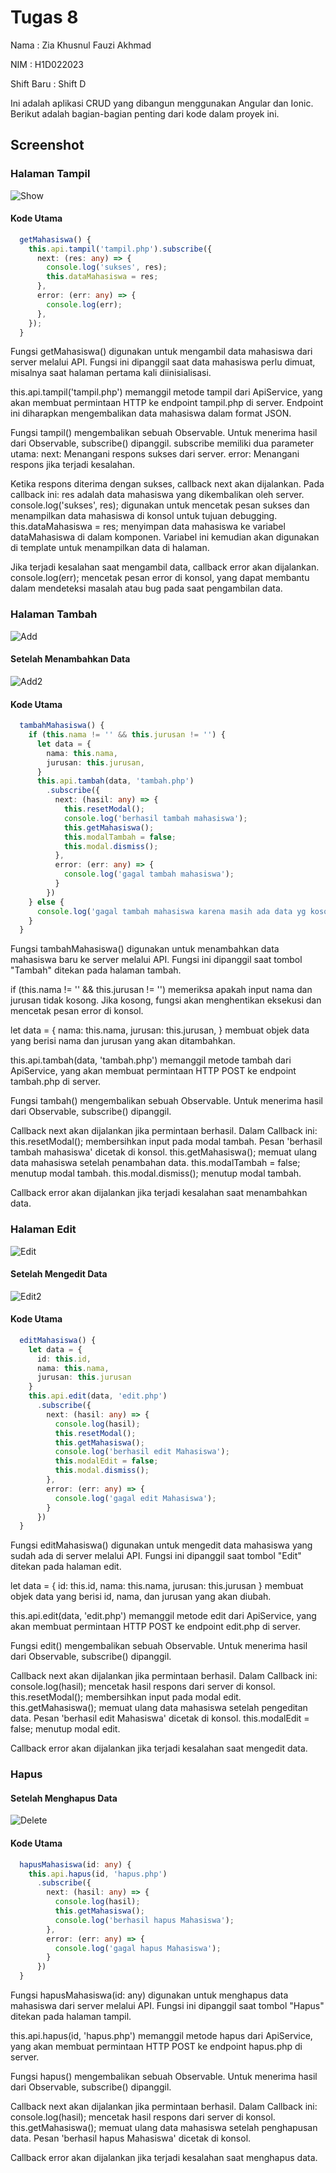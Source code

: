 # Tugas 8
Nama       : Zia Khusnul Fauzi Akhmad

NIM        : H1D022023

Shift Baru : Shift D

Ini adalah aplikasi CRUD yang dibangun menggunakan Angular dan Ionic. Berikut adalah bagian-bagian penting dari kode dalam proyek ini.

## Screenshot
### Halaman Tampil
![Show](show.png)

#### Kode Utama
``` typescript
  getMahasiswa() {
    this.api.tampil('tampil.php').subscribe({
      next: (res: any) => {
        console.log('sukses', res);
        this.dataMahasiswa = res;
      },
      error: (err: any) => {
        console.log(err);
      },
    });
  }
```
Fungsi getMahasiswa() digunakan untuk mengambil data mahasiswa dari server melalui API. Fungsi ini dipanggil saat data mahasiswa perlu dimuat, misalnya saat halaman pertama kali diinisialisasi.

this.api.tampil('tampil.php') memanggil metode tampil dari ApiService, yang akan membuat permintaan HTTP ke endpoint tampil.php di server.
Endpoint ini diharapkan mengembalikan data mahasiswa dalam format JSON.

Fungsi tampil() mengembalikan sebuah Observable. Untuk menerima hasil dari Observable, subscribe() dipanggil.
subscribe memiliki dua parameter utama:
next: Menangani respons sukses dari server.
error: Menangani respons jika terjadi kesalahan.

Ketika respons diterima dengan sukses, callback next akan dijalankan.
Pada callback ini:
res adalah data mahasiswa yang dikembalikan oleh server.
console.log('sukses', res); digunakan untuk mencetak pesan sukses dan menampilkan data mahasiswa di konsol untuk tujuan debugging.
this.dataMahasiswa = res; menyimpan data mahasiswa ke variabel dataMahasiswa di dalam komponen. Variabel ini kemudian akan digunakan di template untuk menampilkan data di halaman.

Jika terjadi kesalahan saat mengambil data, callback error akan dijalankan.
console.log(err); mencetak pesan error di konsol, yang dapat membantu dalam mendeteksi masalah atau bug pada saat pengambilan data.

### Halaman Tambah
![Add](add.png)

#### Setelah Menambahkan Data
![Add2](add2.png)

#### Kode Utama
``` typescript
  tambahMahasiswa() {
    if (this.nama != '' && this.jurusan != '') {
      let data = {
        nama: this.nama,
        jurusan: this.jurusan,
      }
      this.api.tambah(data, 'tambah.php')
        .subscribe({
          next: (hasil: any) => {
            this.resetModal();
            console.log('berhasil tambah mahasiswa');
            this.getMahasiswa();
            this.modalTambah = false;
            this.modal.dismiss();
          },
          error: (err: any) => {
            console.log('gagal tambah mahasiswa');
          }
        })
    } else {
      console.log('gagal tambah mahasiswa karena masih ada data yg kosong');
    }
  }
```

Fungsi tambahMahasiswa() digunakan untuk menambahkan data mahasiswa baru ke server melalui API. Fungsi ini dipanggil saat tombol "Tambah" ditekan pada halaman tambah.

if (this.nama != '' && this.jurusan != '') memeriksa apakah input nama dan jurusan tidak kosong. Jika kosong, fungsi akan menghentikan eksekusi dan mencetak pesan error di konsol.

let data = { nama: this.nama, jurusan: this.jurusan, } membuat objek data yang berisi nama dan jurusan yang akan ditambahkan.

this.api.tambah(data, 'tambah.php') memanggil metode tambah dari ApiService, yang akan membuat permintaan HTTP POST ke endpoint tambah.php di server.

Fungsi tambah() mengembalikan sebuah Observable. Untuk menerima hasil dari Observable, subscribe() dipanggil.

Callback next akan dijalankan jika permintaan berhasil.
Dalam Callback ini:
this.resetModal(); membersihkan input pada modal tambah.
Pesan 'berhasil tambah mahasiswa' dicetak di konsol.
this.getMahasiswa(); memuat ulang data mahasiswa setelah penambahan data.
this.modalTambah = false; menutup modal tambah.
this.modal.dismiss(); menutup modal tambah.

Callback error akan dijalankan jika terjadi kesalahan saat menambahkan data.

### Halaman Edit
![Edit](edit.png)

#### Setelah Mengedit Data
![Edit2](edit2.png)

#### Kode Utama
``` typescript
  editMahasiswa() {
    let data = {
      id: this.id,
      nama: this.nama,
      jurusan: this.jurusan
    }
    this.api.edit(data, 'edit.php')
      .subscribe({
        next: (hasil: any) => {
          console.log(hasil);
          this.resetModal();
          this.getMahasiswa();
          console.log('berhasil edit Mahasiswa');
          this.modalEdit = false;
          this.modal.dismiss();
        },
        error: (err: any) => {
          console.log('gagal edit Mahasiswa');
        }
      })
  }
```

Fungsi editMahasiswa() digunakan untuk mengedit data mahasiswa yang sudah ada di server melalui API. Fungsi ini dipanggil saat tombol "Edit" ditekan pada halaman edit.

let data = { id: this.id, nama: this.nama, jurusan: this.jurusan } membuat objek data yang berisi id, nama, dan jurusan yang akan diubah.

this.api.edit(data, 'edit.php') memanggil metode edit dari ApiService, yang akan membuat permintaan HTTP POST ke endpoint edit.php di server.

Fungsi edit() mengembalikan sebuah Observable. Untuk menerima hasil dari Observable, subscribe() dipanggil.

Callback next akan dijalankan jika permintaan berhasil.
Dalam Callback ini:
console.log(hasil); mencetak hasil respons dari server di konsol.
this.resetModal(); membersihkan input pada modal edit.
this.getMahasiswa(); memuat ulang data mahasiswa setelah pengeditan data.
Pesan 'berhasil edit Mahasiswa' dicetak di konsol.
this.modalEdit = false; menutup modal edit.

Callback error akan dijalankan jika terjadi kesalahan saat mengedit data.


### Hapus
#### Setelah Menghapus Data
![Delete](delete.png)

#### Kode Utama
``` typescript
  hapusMahasiswa(id: any) {
    this.api.hapus(id, 'hapus.php')
      .subscribe({
        next: (hasil: any) => {
          console.log(hasil);
          this.getMahasiswa();
          console.log('berhasil hapus Mahasiswa');
        },
        error: (err: any) => {
          console.log('gagal hapus Mahasiswa');
        }
      })
  }
```

Fungsi hapusMahasiswa(id: any) digunakan untuk menghapus data mahasiswa dari server melalui API. Fungsi ini dipanggil saat tombol "Hapus" ditekan pada halaman tampil.

this.api.hapus(id, 'hapus.php') memanggil metode hapus dari ApiService, yang akan membuat permintaan HTTP POST ke endpoint hapus.php di server.

Fungsi hapus() mengembalikan sebuah Observable. Untuk menerima hasil dari Observable, subscribe() dipanggil.

Callback next akan dijalankan jika permintaan berhasil.
Dalam Callback ini:
console.log(hasil); mencetak hasil respons dari server di konsol.
this.getMahasiswa(); memuat ulang data mahasiswa setelah penghapusan data.
Pesan 'berhasil hapus Mahasiswa' dicetak di konsol.

Callback error akan dijalankan jika terjadi kesalahan saat menghapus data.

